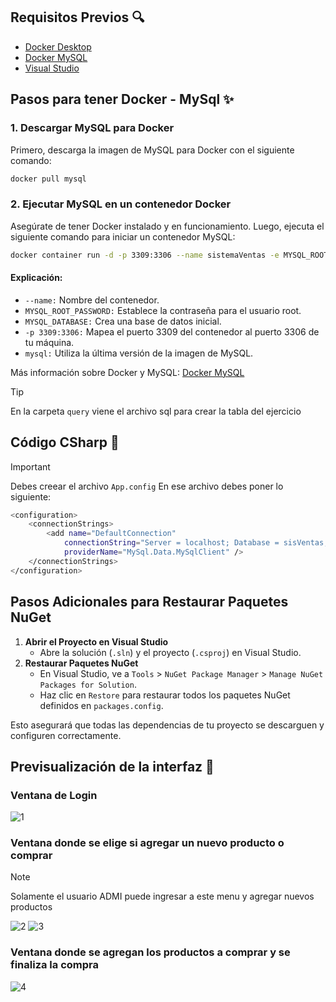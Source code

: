 ## Requisitos Previos 🔍
- [Docker Desktop](https://www.docker.com/products/docker-desktop/)
- [Docker MySQL](https://hub.docker.com/_/mysql)
- [Visual Studio](https://visualstudio.microsoft.com/es/downloads/)

## Pasos para tener Docker - MySql ✨
### 1. Descargar MySQL para Docker

Primero, descarga la imagen de MySQL para Docker con el siguiente comando:

```bash
docker pull mysql
```
### 2. Ejecutar MySQL en un contenedor Docker
Asegúrate de tener Docker instalado y en funcionamiento. Luego, ejecuta el siguiente comando para iniciar un contenedor MySQL:
```bash
docker container run -d -p 3309:3306 --name sistemaVentas -e MYSQL_ROOT_PASSWORD=my-secret-pw -e MYSQL_DATABASE=sisVentas mysql
```
#### Explicación:

- `--name:` Nombre del contenedor.
- `MYSQL_ROOT_PASSWORD:` Establece la contraseña para el usuario root.
- `MYSQL_DATABASE:` Crea una base de datos inicial.
- `-p 3309:3306:` Mapea el puerto 3309 del contenedor al puerto 3306 de tu máquina.
- `mysql:` Utiliza la última versión de la imagen de MySQL.

Más información sobre Docker y MySQL: [Docker MySQL](https://hub.docker.com/_/mysql)
> [!TIP]
> En la carpeta `query` viene el archivo sql para crear la tabla del ejercicio

## Código CSharp 🚀
> [!IMPORTANT]
> Debes creear el archivo `App.config` En ese archivo debes poner lo siguiente:

```bash
<configuration>
	<connectionStrings>
		<add name="DefaultConnection"
			connectionString="Server = localhost; Database = sisVentas; Port = 3309; User ID = root;Password = my-secret-pw;"
			providerName="MySql.Data.MySqlClient" />
	</connectionStrings>
</configuration>
```

## Pasos Adicionales para Restaurar Paquetes NuGet
1. **Abrir el Proyecto en Visual Studio**
    - Abre la solución (`.sln`) y el proyecto (`.csproj`) en Visual Studio.
2. **Restaurar Paquetes NuGet**
    - En Visual Studio, ve a `Tools` > `NuGet Package Manager` > `Manage NuGet Packages for Solution`.
    - Haz clic en `Restore` para restaurar todos los paquetes NuGet definidos en `packages.config`.

Esto asegurará que todas las dependencias de tu proyecto se descarguen y configuren correctamente.

## Previsualización de la interfaz 💸
### Ventana de Login
![1](https://github.com/user-attachments/assets/2c214b9f-5c55-4c6a-8599-571122e93616)

### Ventana donde se elige si agregar un nuevo producto o comprar
> [!NOTE]
> Solamente el usuario ADMI puede ingresar a este menu y agregar nuevos productos

![2](https://github.com/user-attachments/assets/6cf8924e-d825-40cd-b62c-eae51d57f704)
![3](https://github.com/user-attachments/assets/db571823-d2ea-4bca-8c01-b0cb2c3f59a4)

### Ventana donde se agregan los productos a comprar y se finaliza la compra
![4](https://github.com/user-attachments/assets/79358792-fa6f-4ba3-bda8-a479a9b2aeaa)
